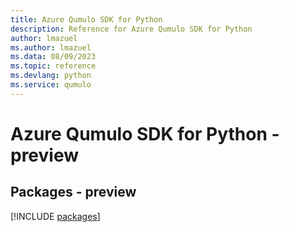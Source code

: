 ```yaml
---
title: Azure Qumulo SDK for Python
description: Reference for Azure Qumulo SDK for Python
author: lmazuel
ms.author: lmazuel
ms.data: 08/09/2023
ms.topic: reference
ms.devlang: python
ms.service: qumulo
---
```

# Azure Qumulo SDK for Python - preview
## Packages - preview
[!INCLUDE [packages](qumulo-index.md)]